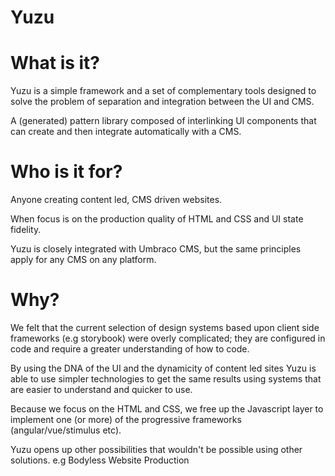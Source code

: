 # Yuzu

# What is it?

Yuzu is a simple framework and a set of complementary tools designed to solve the problem of separation and integration between the UI and CMS.

A (generated) pattern library composed of interlinking UI components that can create and then integrate automatically with a CMS.

# Who is it for?

Anyone creating content led, CMS driven websites. 

When focus is on the production quality of HTML and CSS and UI state fidelity.

Yuzu is closely integrated with Umbraco CMS, but the same principles apply for any CMS on any platform.

# Why?

We felt that the current selection of design systems based upon client side frameworks (e.g storybook) were overly complicated; they are configured in code and require a greater understanding of how to code.

By using the DNA of the UI and the dynamicity of content led sites Yuzu is able to use simpler technologies to get the same results using systems that are easier to understand and quicker to use.

Because we focus on the HTML and CSS, we free up the Javascript layer to implement one (or more) of the progressive frameworks (angular/vue/stimulus etc).

Yuzu opens up other possibilities that wouldn't be possible using other solutions. e.g Bodyless Website Production